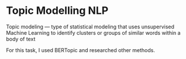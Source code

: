 # Topic Modelling NLP
Topic modeling — type of statistical modeling that uses unsupervised Machine Learning to identify clusters or groups of similar words within a body of text

For this task, I used BERTopic and researched other methods.
